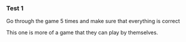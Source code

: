 ### Test 1

Go through the game 5 times and make sure that everything is correct

This one is more of a game that they can play by themselves.
